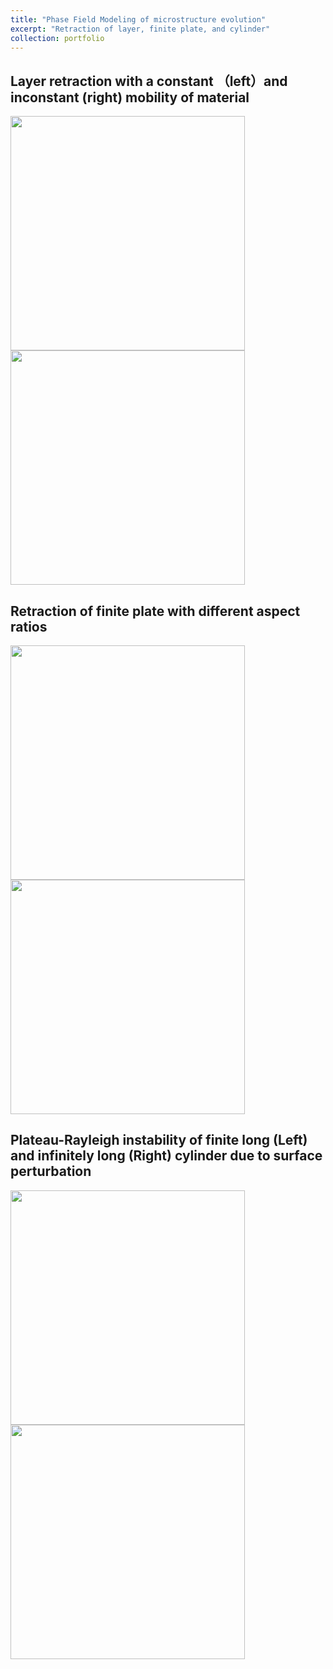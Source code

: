 ```yaml
---
title: "Phase Field Modeling of microstructure evolution"
excerpt: "Retraction of layer, finite plate, and cylinder"
collection: portfolio
---
```


## Layer retraction with a constant （left）and inconstant (right) mobility of material 

<img src="https://maozirui.github.io/images/independent.gif" width="375"/><img src="https://maozirui.github.io/images/dependent.gif" width="375"/>





## Retraction of finite plate with different aspect ratios 

<img src="https://maozirui.github.io/images/36.gif" width="375"/>  <img src="https://maozirui.github.io/images/60.gif" width="375"/>



## Plateau-Rayleigh instability of finite long (Left) and infinitely long (Right) cylinder due to surface perturbation

<img src="https://maozirui.github.io/images/finite cylinder retraction.gif" width="375"/><img src="https://maozirui.github.io/images/cylinder retraction.gif" width="375"/>



